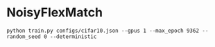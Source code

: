 # NoisyFlexMatch

```
python train.py configs/cifar10.json --gpus 1 --max_epoch 9362 --random_seed 0 --deterministic
```
